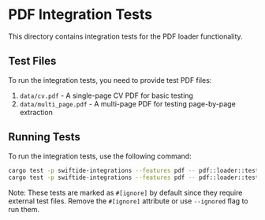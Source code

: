# PDF Integration Tests

This directory contains integration tests for the PDF loader functionality.

## Test Files

To run the integration tests, you need to provide test PDF files:

1. `data/cv.pdf` - A single-page CV PDF for basic testing
2. `data/multi_page.pdf` - A multi-page PDF for testing page-by-page extraction

## Running Tests

To run the integration tests, use the following command:

```bash
cargo test -p swiftide-integrations --features pdf -- pdf::loader::tests::test_pdf_loader_stream_real_cv
cargo test -p swiftide-integrations --features pdf -- pdf::loader::tests::test_pdf_loader_stream_real_multi_page
```

Note: These tests are marked as `#[ignore]` by default since they require external test files. Remove the `#[ignore]` attribute or use `--ignored` flag to run them.